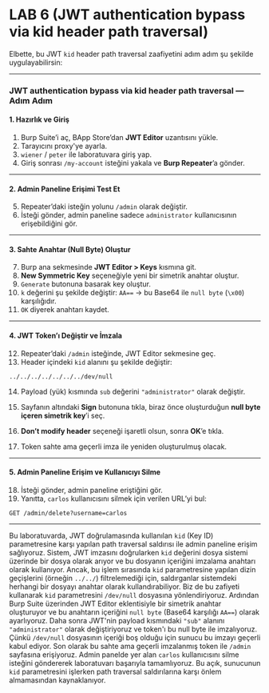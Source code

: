 # LAB 6 (JWT authentication bypass via kid header path traversal)

Elbette, bu JWT `kid` header path traversal zaafiyetini adım adım şu şekilde uygulayabilirsin:

---

### JWT authentication bypass via **kid header path traversal** — Adım Adım

#### 1. **Hazırlık ve Giriş**

1. Burp Suite’i aç, BApp Store’dan **JWT Editor** uzantısını yükle.
2. Tarayıcını proxy'ye ayarla.
3. `wiener` / `peter` ile laboratuvara giriş yap.
4. Giriş sonrası `/my-account` isteğini yakala ve **Burp Repeater**’a gönder.

---

#### 2. **Admin Paneline Erişimi Test Et**

5. Repeater’daki isteğin yolunu `/admin` olarak değiştir.
6. İsteği gönder, admin paneline sadece `administrator` kullanıcısının erişebildiğini gör.

---

#### 3. **Sahte Anahtar (Null Byte) Oluştur**

7. Burp ana sekmesinde **JWT Editor > Keys** kısmına git.
8. **New Symmetric Key** seçeneğiyle yeni bir simetrik anahtar oluştur.
9. `Generate` butonuna basarak key oluştur.
10. `k` değerini şu şekilde değiştir: `AA==` → bu Base64 ile `null byte` (`\x00`) karşılığıdır.
11. `OK` diyerek anahtarı kaydet.

---

#### 4. **JWT Token’ı Değiştir ve İmzala**

12. Repeater’daki `/admin` isteğinde, JWT Editor sekmesine geç.
13. Header içindeki `kid` alanını şu şekilde değiştir:

```
../../../../../../../dev/null
```

14. Payload (yük) kısmında `sub` değerini `"administrator"` olarak değiştir.

15. Sayfanın altındaki **Sign** butonuna tıkla, biraz önce oluşturduğun **null byte içeren simetrik key**’i seç.

16. **Don’t modify header** seçeneği işaretli olsun, sonra **OK**’e tıkla.

17. Token sahte ama geçerli imza ile yeniden oluşturulmuş olacak.

---

#### 5. **Admin Paneline Erişim ve Kullanıcıyı Silme**

18. İsteği gönder, admin paneline eriştiğini gör.
19. Yanıtta, `carlos` kullanıcısını silmek için verilen URL’yi bul:

```
GET /admin/delete?username=carlos
```

---

Bu laboratuvarda, JWT doğrulamasında kullanılan `kid` (Key ID) parametresine karşı yapılan path traversal saldırısı ile admin paneline erişim sağlıyoruz. Sistem, JWT imzasını doğrularken `kid` değerini dosya sistemi üzerinde bir dosya olarak arıyor ve bu dosyanın içeriğini imzalama anahtarı olarak kullanıyor. Ancak, bu işlem sırasında `kid` parametresine yapılan dizin geçişlerini (örneğin `../../`) filtrelemediği için, saldırganlar sistemdeki herhangi bir dosyayı anahtar olarak kullandırabiliyor. Biz de bu zafiyeti kullanarak `kid` parametresini `/dev/null` dosyasına yönlendiriyoruz. Ardından Burp Suite üzerinden JWT Editor eklentisiyle bir simetrik anahtar oluşturuyor ve bu anahtarın içeriğini `null byte` (Base64 karşılığı `AA==`) olarak ayarlıyoruz. Daha sonra JWT'nin payload kısmındaki `"sub"` alanını `"administrator"` olarak değiştiriyoruz ve token'ı bu null byte ile imzalıyoruz. Çünkü `/dev/null` dosyasının içeriği boş olduğu için sunucu bu imzayı geçerli kabul ediyor. Son olarak bu sahte ama geçerli imzalanmış token ile `/admin` sayfasına erişiyoruz. Admin panelde yer alan `carlos` kullanıcısını silme isteğini göndererek laboratuvarı başarıyla tamamlıyoruz. Bu açık, sunucunun `kid` parametresini işlerken path traversal saldırılarına karşı önlem almamasından kaynaklanıyor.